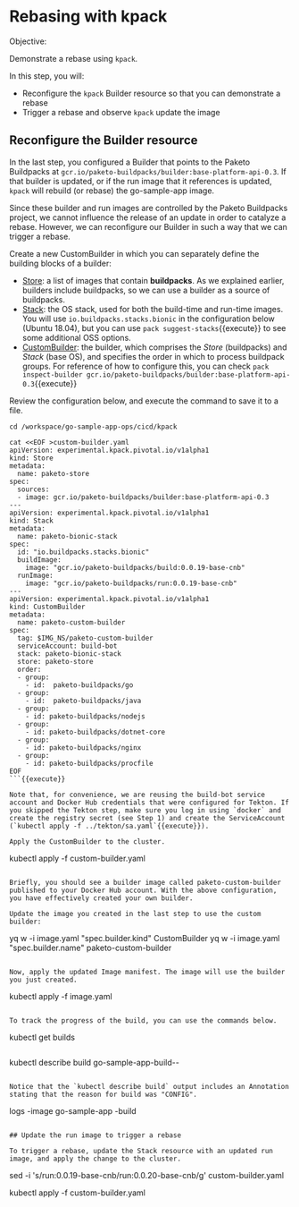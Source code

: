 # Rebasing with kpack

Objective:

Demonstrate a rebase using `kpack`.

In this step, you will:
- Reconfigure the `kpack` Builder resource so that you can demonstrate a rebase
- Trigger a rebase and observe `kpack` update the image

## Reconfigure the Builder resource

In the last step, you configured a Builder that points to the Paketo Buildpacks at `gcr.io/paketo-buildpacks/builder:base-platform-api-0.3`. 
If that builder is updated, or if the run image that it references is updated, `kpack` will rebuild (or rebase) the go-sample-app image.

Since these builder and run images are controlled by the Paketo Buildpacks project, we cannot influence the release of an update in order to catalyze a rebase. 
However, we can reconfigure our Builder in such a way that we can trigger a rebase.

Create a new CustomBuilder in which you can separately define the building blocks of a builder:
- [Store](https://github.com/pivotal/kpack/blob/master/docs/custombuilders.md#store): a list of images that contain **buildpacks**. As we explained earlier, builders include buildpacks, so we can use a builder as a source of buildpacks.
- [Stack](https://github.com/pivotal/kpack/blob/master/docs/custombuilders.md#stack): the OS stack, used for both the build-time and run-time images. You will use `io.buildpacks.stacks.bionic` in the configuration below (Ubuntu 18.04), but you can use `pack suggest-stacks`{{execute}} to see some additional OSS options.
- [CustomBuilder](https://github.com/pivotal/kpack/blob/master/docs/custombuilders.md#custom-builders): the builder, which comprises the _Store_ (buildpacks) and _Stack_ (base OS), and specifies the order in which to process buildpack groups. For reference of how to configure this, you can check `pack inspect-builder gcr.io/paketo-buildpacks/builder:base-platform-api-0.3`{{execute}}

Review the configuration below, and execute the command to save it to a file.

```
cd /workspace/go-sample-app-ops/cicd/kpack

cat <<EOF >custom-builder.yaml
apiVersion: experimental.kpack.pivotal.io/v1alpha1
kind: Store
metadata:
  name: paketo-store
spec:
  sources:
  - image: gcr.io/paketo-buildpacks/builder:base-platform-api-0.3
---
apiVersion: experimental.kpack.pivotal.io/v1alpha1
kind: Stack
metadata:
  name: paketo-bionic-stack
spec:
  id: "io.buildpacks.stacks.bionic"
  buildImage:
    image: "gcr.io/paketo-buildpacks/build:0.0.19-base-cnb"
  runImage:
    image: "gcr.io/paketo-buildpacks/run:0.0.19-base-cnb"
---
apiVersion: experimental.kpack.pivotal.io/v1alpha1
kind: CustomBuilder
metadata:
  name: paketo-custom-builder
spec:
  tag: $IMG_NS/paketo-custom-builder
  serviceAccount: build-bot
  stack: paketo-bionic-stack
  store: paketo-store
  order:
  - group:
    - id:  paketo-buildpacks/go
  - group:
    - id:  paketo-buildpacks/java
  - group:
    - id: paketo-buildpacks/nodejs
  - group:
    - id: paketo-buildpacks/dotnet-core
  - group:
    - id: paketo-buildpacks/nginx
  - group:
    - id: paketo-buildpacks/procfile
EOF
```{{execute}}

Note that, for convenience, we are reusing the build-bot service account and Docker Hub credentials that were configured for Tekton. If you skipped the Tekton step, make sure you log in using `docker` and create the registry secret (see Step 1) and create the ServiceAccount (`kubectl apply -f ../tekton/sa.yaml`{{execute}}).

Apply the CustomBuilder to the cluster.

```
kubectl apply -f custom-builder.yaml
```{{execute}}

Briefly, you should see a builder image called paketo-custom-builder published to your Docker Hub account. With the above configuration, you have effectively created your own builder.

Update the image you created in the last step to use the custom builder:

```
yq w -i image.yaml "spec.builder.kind" CustomBuilder 
yq w -i image.yaml "spec.builder.name" paketo-custom-builder
```{{execute}}

Now, apply the updated Image manifest. The image will use the builder you just created.

```
kubectl apply -f image.yaml
```{{execute}}

To track the progress of the build, you can use the commands below.

```
kubectl get builds
```{{execute}}

```
kubectl describe build go-sample-app-build-<num>-<uuid>
```{{copy}}

Notice that the `kubectl describe build` output includes an Annotation stating that the reason for build was "CONFIG".

```
logs -image go-sample-app -build <num>
```{{copy}}

## Update the run image to trigger a rebase

To trigger a rebase, update the Stack resource with an updated run image, and apply the change to the cluster.

```
sed -i 's/run:0.0.19-base-cnb/run:0.0.20-base-cnb/g' custom-builder.yaml

kubectl apply -f custom-builder.yaml
```{{execute}}


